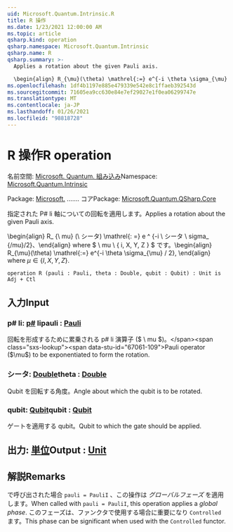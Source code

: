 ```yaml
---
uid: Microsoft.Quantum.Intrinsic.R
title: R 操作
ms.date: 1/23/2021 12:00:00 AM
ms.topic: article
qsharp.kind: operation
qsharp.namespace: Microsoft.Quantum.Intrinsic
qsharp.name: R
qsharp.summary: >-
  Applies a rotation about the given Pauli axis.

  \begin{align} R_{\mu}(\theta) \mathrel{:=} e^{-i \theta \sigma_{\mu} / 2}, \end{align} where $\mu \in \{I, X, Y, Z\}$.
ms.openlocfilehash: 1df4b1197e885e479339e542e8c1ffaeb392543d
ms.sourcegitcommit: 71605ea9cc630e84e7ef29027e1f0ea06299747e
ms.translationtype: MT
ms.contentlocale: ja-JP
ms.lasthandoff: 01/26/2021
ms.locfileid: "98818728"
---
```

# <a name="r-operation"></a><span data-ttu-id="67061-102">R 操作</span><span class="sxs-lookup"><span data-stu-id="67061-102">R operation</span></span>

<span data-ttu-id="67061-103">名前空間: [Microsoft. Quantum. 組み込み](xref:Microsoft.Quantum.Intrinsic)</span><span class="sxs-lookup"><span data-stu-id="67061-103">Namespace: [Microsoft.Quantum.Intrinsic](xref:Microsoft.Quantum.Intrinsic)</span></span>

<span data-ttu-id="67061-104">Package: [Microsoft.](https://nuget.org/packages/Microsoft.Quantum.QSharp.Core) ....... コア</span><span class="sxs-lookup"><span data-stu-id="67061-104">Package: [Microsoft.Quantum.QSharp.Core](https://nuget.org/packages/Microsoft.Quantum.QSharp.Core)</span></span>


<span data-ttu-id="67061-105">指定された P# li 軸についての回転を適用します。</span><span class="sxs-lookup"><span data-stu-id="67061-105">Applies a rotation about the given Pauli axis.</span></span>

<span data-ttu-id="67061-106">\begin{align} R_ {\ mu} (\ シータ) \mathrel{: =} e ^ {-i \ シータ \ sigma_ {/mu}/2}、\end{align} where $ \ mu \ \{ i, X, Y, Z \} $ です。</span><span class="sxs-lookup"><span data-stu-id="67061-106">\begin{align} R_{\mu}(\theta) \mathrel{:=} e^{-i \theta \sigma_{\mu} / 2}, \end{align} where $\mu \in \{I, X, Y, Z\}$.</span></span>

```qsharp
operation R (pauli : Pauli, theta : Double, qubit : Qubit) : Unit is Adj + Ctl
```


## <a name="input"></a><span data-ttu-id="67061-107">入力</span><span class="sxs-lookup"><span data-stu-id="67061-107">Input</span></span>

### <a name="pauli--pauli"></a><span data-ttu-id="67061-108">p# li: [p#](xref:microsoft.quantum.lang-ref.pauli) li</span><span class="sxs-lookup"><span data-stu-id="67061-108">pauli : [Pauli](xref:microsoft.quantum.lang-ref.pauli)</span></span>

<span data-ttu-id="67061-109">回転を形成するために累乗される p# li 演算子 ($ \ mu $)。</span><span class="sxs-lookup"><span data-stu-id="67061-109">Pauli operator ($\mu$) to be exponentiated to form the rotation.</span></span>


### <a name="theta--double"></a><span data-ttu-id="67061-110">シータ: [Double](xref:microsoft.quantum.lang-ref.double)</span><span class="sxs-lookup"><span data-stu-id="67061-110">theta : [Double](xref:microsoft.quantum.lang-ref.double)</span></span>

<span data-ttu-id="67061-111">Qubit を回転する角度。</span><span class="sxs-lookup"><span data-stu-id="67061-111">Angle about which the qubit is to be rotated.</span></span>


### <a name="qubit--qubit"></a><span data-ttu-id="67061-112">qubit: [Qubit](xref:microsoft.quantum.lang-ref.qubit)</span><span class="sxs-lookup"><span data-stu-id="67061-112">qubit : [Qubit](xref:microsoft.quantum.lang-ref.qubit)</span></span>

<span data-ttu-id="67061-113">ゲートを適用する qubit。</span><span class="sxs-lookup"><span data-stu-id="67061-113">Qubit to which the gate should be applied.</span></span>



## <a name="output--unit"></a><span data-ttu-id="67061-114">出力: [単位](xref:microsoft.quantum.lang-ref.unit)</span><span class="sxs-lookup"><span data-stu-id="67061-114">Output : [Unit](xref:microsoft.quantum.lang-ref.unit)</span></span>



## <a name="remarks"></a><span data-ttu-id="67061-115">解説</span><span class="sxs-lookup"><span data-stu-id="67061-115">Remarks</span></span>

<span data-ttu-id="67061-116">で呼び出された場合 `pauli = PauliI` 、この操作は *グローバルフェーズ* を適用します。</span><span class="sxs-lookup"><span data-stu-id="67061-116">When called with `pauli = PauliI`, this operation applies a *global phase*.</span></span> <span data-ttu-id="67061-117">このフェーズは、ファンクタで使用する場合に重要になり `Controlled` ます。</span><span class="sxs-lookup"><span data-stu-id="67061-117">This phase can be significant when used with the `Controlled` functor.</span></span>